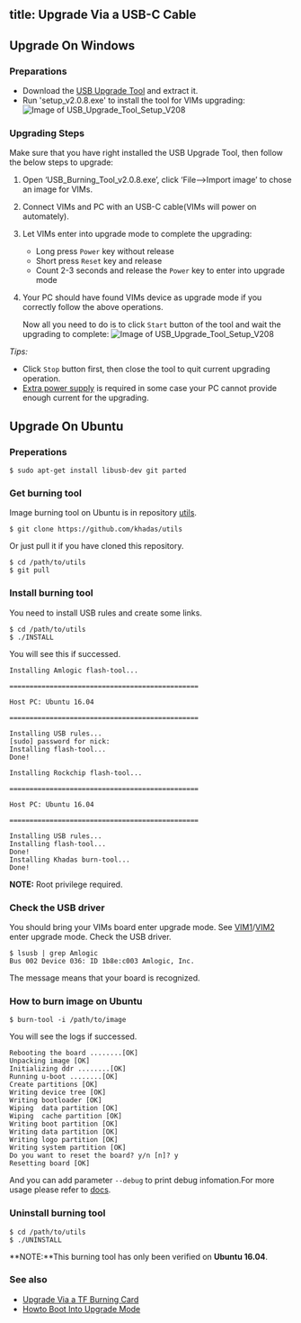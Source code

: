 title: Upgrade Via a USB-C Cable
---
## Upgrade On Windows
### Preparations
* Download the [USB Upgrade Tool](http://www.mediafire.com/file/mvf43ds0iacs8i7/USB_Burning_Tool_v2.0.8_x86.rar) and extract it.
* Run 'setup_v2.0.8.exe' to install the tool for VIMs upgrading:
	![Image of USB_Upgrade_Tool_Setup_V208](/images/vim1/usb_upgrade_tool_setup_v208.png)

### Upgrading Steps
Make sure that you have right installed the USB Upgrade Tool, then follow the below steps to upgrade:

1. Open ‘USB_Burning_Tool_v2.0.8.exe’, click ‘File-->Import image’ to chose an image for VIMs.
2. Connect VIMs and PC with an USB-C cable(VIMs will power on automately).
3. Let VIMs enter into upgrade mode to complete the upgrading:
	* Long press `Power` key without release
	* Short press `Reset` key and release
	* Count 2-3 seconds and release the `Power` key to enter into upgrade mode
4. Your PC should have found VIMs device as upgrade mode if you correctly follow the above operations.

	Now all you need to do is to click `Start` button of the tool and wait the upgrading to complete:
	![Image of USB_Upgrade_Tool_Setup_V208](/images/vim1/usb_upgrade_tool_interface_v208.png)

*Tips:*

* Click `Stop` button first, then close the tool to quit current upgrading operation.
* [Extra power supply](/vim1/ExtraPowerInput.html) is required in some case your PC cannot provide enough current for the upgrading.

## Upgrade On Ubuntu
### Preperations
```
$ sudo apt-get install libusb-dev git parted
```
### Get burning tool
Image burning tool on Ubuntu is in repository [utils](https://github.com/khadas/utils).
```
$ git clone https://github.com/khadas/utils
```
Or just pull it if you have cloned this repository.
```
$ cd /path/to/utils
$ git pull
```
### Install burning tool
You need to install USB rules and create some links.
```
$ cd /path/to/utils
$ ./INSTALL
```
You will see this if successed.
```
Installing Amlogic flash-tool...

===============================================

Host PC: Ubuntu 16.04

===============================================

Installing USB rules...
[sudo] password for nick: 
Installing flash-tool...
Done!

Installing Rockchip flash-tool...

===============================================

Host PC: Ubuntu 16.04

===============================================

Installing USB rules...
Installing flash-tool...
Done!
Installing Khadas burn-tool...
Done!
```
**NOTE:** Root privilege required.

### Check the USB driver
You should bring your VIMs board enter upgrade mode. See [VIM1](/vim1/HowtoBootIntoUpgradeMode.html)/[VIM2](/vim2/HowtoBootIntoUpgradeMode.html) enter upgrade mode.
Check the USB driver.
```
$ lsusb | grep Amlogic
Bus 002 Device 036: ID 1b8e:c003 Amlogic, Inc.
```
The message means that your board is recognized.

### How to burn image on Ubuntu
```
$ burn-tool -i /path/to/image
```
You will see the logs if successed.
```
Rebooting the board ........[OK]
Unpacking image [OK]
Initializing ddr ........[OK]
Running u-boot ........[OK]
Create partitions [OK]
Writing device tree [OK]
Writing bootloader [OK]
Wiping  data partition [OK]
Wiping  cache partition [OK]
Writing boot partition [OK]
Writing data partition [OK]
Writing logo partition [OK]
Writing system partition [OK]
Do you want to reset the board? y/n [n]? y
Resetting board [OK]

```
And you can add parameter `--debug` to print debug infomation.For more usage please refer to [docs](https://github.com/khadas/utils/tree/master/aml-flash-tool/docs).

### Uninstall burning tool
```
$ cd /path/to/utils
$ ./UNINSTALL
```

**NOTE:**This burning tool has only been verified on **Ubuntu 16.04**.

### See also
* [Upgrade Via a TF Burning Card](/vim1/UpgradeViaTFBurningCard.html)
* [Howto Boot Into Upgrade Mode](/vim1/HowtoBootIntoUpgradeMode.html)

